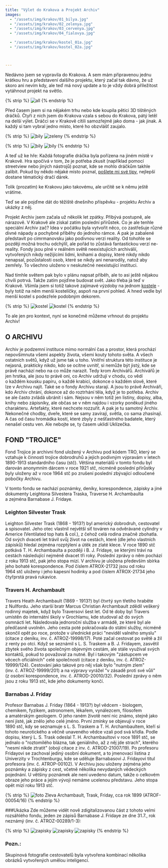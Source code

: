 ```yaml
---
title: "Výlet do Krakova a Projekt Archiv"
images:
  - "/assets/img/krakov/01_bilya.jpg"
  - "/assets/img/krakov/02_zelenya.jpg"
  - "/assets/img/krakov/03_cervenya.jpg"
  - "/assets/img/krakov/04_fialovya.jpg"

  - "/assets/img/krakov/kostel_01a.jpg"
  - "/assets/img/krakov/kostel_02a.jpg"



---
```

<!--begin_excerpt-->
Nedávno jsem se vypravila do Krakova. A sem mám připravenou jednu krátkou hru a představení dalšího projektu, který začal tak dávno, že už skoro ani nevím kdy, ale teď má nový update a to je vždy dobrá příležitost vytáhnout projekt na světlo. 
<!--end_excerpt-->

{% strip %}
![all](/assets/img/krakov/all.jpg)
{% endstrip %}

Před časem jsem si na nějakém trhu nebo kde koupila pětici 3D tištěných dráčků. Čtyři z nich jsem do Krakova vzala s sebou do Krakova, pátý letěl na delší výlet. Dráčci se v Krakově cítili samozřejmě jako doma - jak jinak. A každý si tam vybral jedno místo, které ho obzvlášť zaujalo. 

{% strip %}
![bily](/assets/img/krakov/01_bily.jpg)
![zeleny](/assets/img/krakov/02_zeleny.jpg)
{% endstrip %}

{% strip %}
![bily](/assets/img/krakov/03_cerveny.jpg)
![bily](/assets/img/krakov/04_fialovy.jpg)
{% endstrip %}

A teď už ke hře: Každá fotografie dráčka byla pořízena na jiném místě v Krakově. Hra spočívá v tom, že je potřeba zkusit (například pomocí streetview nebo jiných nástrojů) poznat, kde se mohlo dráčkům takhle zalíbit. Pokud by někdo nějaké místo poznal, [pošlete mi své tipy](matcha1309@hotmail.com?subject=Draci), nejlepší dostane tématický dračí dárek. 

Tolik (prozatím) ke Krakovu jako takovému, ale určitě se k němu ještě vrátíme. 
  
Teď se ale pojďme dát do těžiště dnešního příspěvku - projektu Archiv a ukázky z něj. 
  
Projekt Archiv jsem začala už několik let zpátky. Přibývá postupně, ale nárazově. V Krakově ale získal zatím poslední přírůstek. Co je ale tenhle speciální Archiv zač? Idea v počátku byla vytvořit něco, co zastřešuje různé divné nápady a pochybné příběhy do jednoho rámce. A pak je zabalené představit po cimrmanovsku jako podivnou verzi reality. Od tohohle se později možná trochu odchýlil, ale pořád to zůstává fantastickou verzí ne-reality. Fondy jsou plné v reálném světě neexistujících archiválií, vytvořených nikdy nežijícími lidmi, knihami a dopisy, které nikdy nikdo nenapsal, pozůstalosti osob, které se nikdy ani nenarodily, natož aby zemřely. To všechno uloženo v neskutečné neexistující instituci. 

Nad tímhle světem pak bylo v plánu napsat příběh, ale to asi ještě nějakou chvíli potrvá. Takže zatím pojďme budovat svět. Jako třeba já teď v Krakově. Všimla jsem si totiž takové zajímavé výzdoby na jednom [kostele](https://mapy.com/s/keromelafa) - byly totiž na něm menší kostelíčky, aspoň na první pohled. A hned vedle byl menší kostel s podezřele podobným dekorem. 

{% strip %}
![kostel](/assets/img/krakov/kostel_01.jpg)
![kostel](/assets/img/krakov/kostel_02.jpg)
{% endstrip %}

To ale jen pro kontext, nyní se konečmě můžeme vrhnout do projektu Archiv! 

## O ARCHIVU

Archiv je podzemní instituce mimo normální čas a prostor, která prochází nepovšimnuta všemi aspekty života, všemi kouty tohoto světa. A&nbsp;všech ostatních světů, když už jsme tak u&nbsp;toho. Vnitřní struktura této instituce je nejasná, prakticky nikdo, kdo se ocitne uvnitř, si nemůže být jistý, kde se právě nachází nebo na co může narazit. Tedy krom Archivářů. 
Archivářů je jen hrstka, ale jsou to právě oni, co Archiv udržují v chodu, co vědí o&nbsp;každém kousku papíru, o&nbsp;každé krabici, dokonce o&nbsp;každém slově, které lze v&nbsp;Archivu najít. Také se o&nbsp;fondy Archivu starají. A jsou to právě Archiváři, kdo Archiv chrání, dokonce až do roztrhání těla, když je to potřeba. Archiv se ale často zvládá ubránit i&nbsp;sám. Nejsou v něm totiž jen listiny, dopisy, alba, knihy nebo zápisníky, ale občas se v&nbsp;něm najdou i&nbsp;vzorky poněkud jiného charakteru. Artefakty, které nechcete rozzuřit. A&nbsp;pak je tu samotný Archiv. Nekonečné chodby, dveře, které se samy zavírají, světla, co sama zhasínají. A&nbsp;čas od času hromádka kostí, které zbyly z&nbsp;nešťastného badatele, který nenašel cestu ven. Ale nebojte se, ty časem uklidí Uklízečka.

## FOND "TROJICE"

Fond Trojice je archivní fond uložený v&nbsp;Archivu pod kódem TRO, který se vztahuje k&nbsp;činnosti trojice dobrodruhů a&nbsp;jejich podivným výpravám v&nbsp;letech 1890-1913 standardního času (stč). Většina materiálů v&nbsp;tomto fondu byl darován anonymním dárcem v&nbsp;roce 1921&nbsp;stč, nicméně poslední přírůstky byly uloženy až v&nbsp;roce 1964&nbsp;stč po zrušení poslední zbývající odloučené pobočky Archivu. 

V tomto fondu se nachází poznámky, deníky, korespondence, zápisky a jiné dokumenty Leightona&nbsp;Silvestera&nbsp;Traska, Traverse&nbsp;H.&nbsp;Archambaulta a&nbsp;zejména Barnabase&nbsp;J.&nbsp;Fridaye. 

### Leighton Silvester Trask 

Leighton Silvester Trask (1868 - 1913?) byl americký dobrodruh, cestovatel a&nbsp;spisovatel. Jeho otec vlastnil největší síť továren na odvěrávané cylindry v Americe (Ventilated top hats & col.), z&nbsp;čehož celá rodina značně zbohatla. Od svých dvaceti let trávil svůj život na cestách, které (dle jeho vlastních zápisků) hledal zejména rozptýlení a&nbsp;útěk ze zlaté klece. V roce 1890&nbsp;stč potkává T.&nbsp;H.&nbsp;Archambaulta a&nbsp;později i&nbsp;B.&nbsp;J.&nbsp;Fridaye, se kterými tráví na cestách následující nejméně dvacet tři roky. Poslední zprávy o&nbsp;něm pochází z&nbsp;roku 1913&nbsp;stč, pak jeho stopa mizí. V&nbsp;archivu je uložena především sbírka jeho bohaté korespondence. Pod číslem ATROX-21732 jsou od roku 1964&nbsp;stč uloženy i&nbsp;jeho kapesní hodinky a&nbsp;pod číslem ATROX-21734 jeho čtyřprstá pravá rukavice. 

### Travers H. Archambault

Travers Heath Archambault (1869 - 1913?) byl čtvrtý syn třetího hraběte z&nbsp;Nullfordu. Jeho starší bratr Marcus Christian Archambault zdědil veškerý rodinný majetek, když bylo Traversovi šest let. Od té doby byl Travers umístěn do internátní školy v Grochlamu, kde studoval až do svých osmnácti let. Následovala jednoroční služba v&nbsp;armádě, ze které byl ale předčasně uvolněn. Jeho cesta poté pokračovala do státní služby, nicméně skončil opět po roce, protože v&nbsp;úřednické práci "neviděl valného smyslu" (citace z&nbsp;deníku, inv.&nbsp;č.&nbsp;ATROZ-19998/17). Poté začal cestovat po světě a&nbsp;žil z&nbsp;renty po otci. Když se seznámil s&nbsp;L.&nbsp;S.&nbsp;Traskem a B.&nbsp;J.&nbsp;Fridayem, zasvětil zbytek svého života společným objevným cestám, ale stále využíval svých kontaktů, pokud to považoval za nutné. Byl i&nbsp;takovým "zástupcem ve věcech oficiálních" celé společnosti (citace z deníku, inv.&nbsp;č.&nbsp;ATROZ-19999/124). Cestování jako takové pro něj však bylo "nutným zlem" (inv.&nbsp;č.&nbsp;ATROZ-19999/201) a&nbsp;na výpravy vyrážel "v&nbsp;zásadě proti své vůli" (z&nbsp;osobní korespondence, inv.&nbsp;č.&nbsp;ATROD-20010/32). Poslední zprávy o něm jsou z&nbsp;roku 1913&nbsp;stč, kde jeho dokumenty končí. 

### Barnabas J. Friday

Profesor Barnabas J. Friday (1864 - 1913?) byl vědcem - biologem, chemikem, fyzikem, astronomem, lékařem, vynálezcem, filosofem a&nbsp;amatérským geologem. O&nbsp;jeho raném životě není nic známo, stejně jako není jisté, jak znělo jeho celé jméno. První zmínky se objevují v roce 1890&nbsp;stč, kdy se seznamuje s&nbsp;L.&nbsp;S.&nbsp;Traskem a&nbsp;T.&nbsp;H.&nbsp;Archambaultem, kteří si tohoto neurotického a&nbsp;věčně unaveného vědce vzali pod svá křídla. Podle dopisu, který L.&nbsp;S.&nbsp;Trask odeslal T. H. Archambaultovi v&nbsp;roce 1891&nbsp;stč, se jednalo o&nbsp;"roztomilého blázna, tak geniálního, až z&nbsp;něj jde strach", kterého "nesmí nikde ztratit" (obojí citace z&nbsp;inv.&nbsp;č.&nbsp;ATROD-21007/19). Po profesoru Fridayovi se zachoval jediný osobní dokument, a&nbsp;to jmenovací listina z Univerzity v&nbsp;Trochtenburgu, kde se uděluje Barnabasovi&nbsp;J.&nbsp;Fridayovi titul profesora (inv.&nbsp;č.&nbsp;ATROP-00102). V&nbsp;Archivu jsou uloženy zejména jeho poznámky a&nbsp;zápisky z&nbsp;cest, včetně několika nevydaných vědeckých pojednání. U&nbsp;většiny poznámek ale není uvedeno datum, takže o&nbsp;celkovém obraze jeho práce a&nbsp;jejím vývoji nemáme ucelenou představu. Jeho stopa opět mizí roku 1913&nbsp;stč. 

{% strip %}
![foto](/assets/img/archiv/ATROF-00054-16.jpg) Zleva Archambault, Trask, Friday, cca rok 1899 (ATROF-00054/16)
{% endstrip %}

###Ukázka
Zde můžeme vidět nově zdigitalizovanou část z&nbsp;tohoto velmi rozsáhlého fondu, jeden ze zápisů Barnabase&nbsp;J.&nbsp;Fridaye ze dne 31.7., rok neznámý (inv.&nbsp;č.&nbsp;ATROZ-00289/1-3): 

{% strip %}
![zapisky](/assets/img/archiv/ATROZ-00289-1.png) 
![zapisky](/assets/img/archiv/ATROZ-00289-2.png) 
![zapisky](/assets/img/archiv/ATROZ-00289-3.png) 
{% endstrip %}

### Pozn.: 
Skupinová fotografie cestovatelů byla vytvořena kombinací několika obrázků vytvořených umělou inteligencí. 